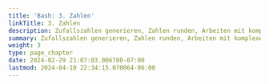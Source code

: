 ```yaml
---
title: 'Bash: 3. Zahlen'
linkTitle: 3. Zahlen
description: Zufallszahlen generieren, Zahlen runden, Arbeiten mit komplexen Zahlen
summary: Zufallszahlen generieren, Zahlen runden, Arbeiten mit komplexen Zahlen
weight: 3
type: page_chapter
date: 2024-02-29 21:07:03.006780-07:00
lastmod: 2024-04-10 22:34:15.070064-06:00
---
```

